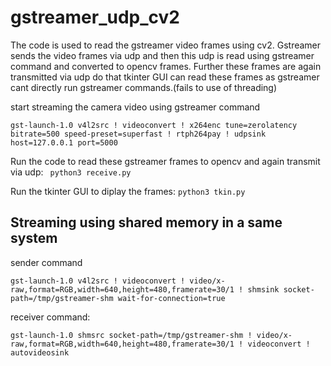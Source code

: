 # gstreamer_udp_cv2

The code is used to read the gstreamer video frames using cv2. Gstreamer sends the video frames via udp and then this udp is read using gstreamer command and converted to opencv frames. Further these frames are again transmitted via udp do that tkinter GUI can read these frames as gstreamer cant directly run gstreamer commands.(fails to use of threading)


start streaming the camera video using gstreamer command
```
gst-launch-1.0 v4l2src ! videoconvert ! x264enc tune=zerolatency bitrate=500 speed-preset=superfast ! rtph264pay ! udpsink host=127.0.0.1 port=5000
```

Run the code to read these gstreamer frames to opencv and again transmit via udp:
``` python3 receive.py```


Run the tkinter GUI to diplay the frames:
```python3 tkin.py```


## Streaming using shared memory in a same system
sender command
```
gst-launch-1.0 v4l2src ! videoconvert ! video/x-raw,format=RGB,width=640,height=480,framerate=30/1 ! shmsink socket-path=/tmp/gstreamer-shm wait-for-connection=true
```

receiver command:
```
gst-launch-1.0 shmsrc socket-path=/tmp/gstreamer-shm ! video/x-raw,format=RGB,width=640,height=480,framerate=30/1 ! videoconvert ! autovideosink

```
